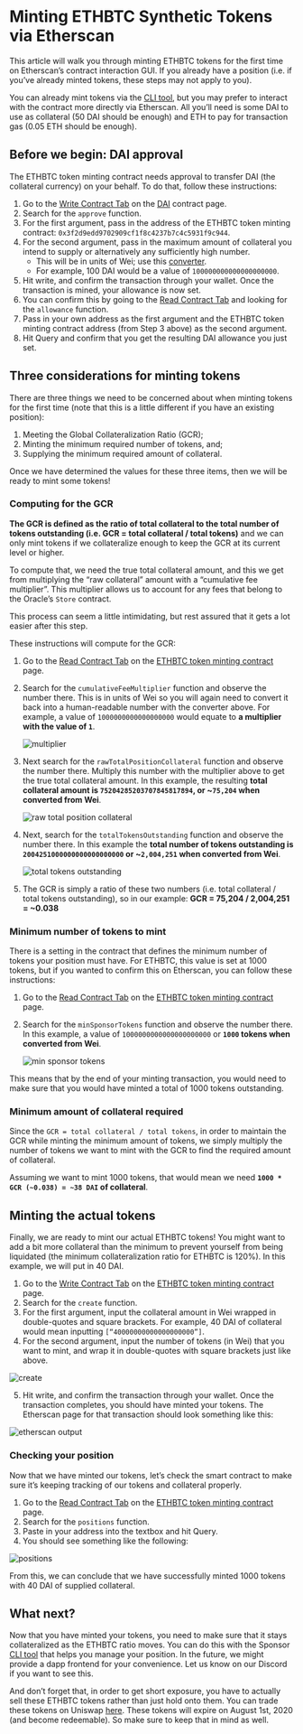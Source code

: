 # Minting ETHBTC Synthetic Tokens via Etherscan

This article will walk you through minting ETHBTC tokens for the first time on Etherscan’s contract interaction GUI. If you already have a position (i.e. if you’ve already minted tokens, these steps may not apply to you).

You can already mint tokens via the [CLI tool](./using_the_uma_sponsor_cli_tool.md), but you may prefer to interact with the contract more directly via Etherscan. All you’ll need is some DAI to use as collateral (50 DAI should be enough) and ETH to pay for transaction gas (0.05 ETH should be enough).

## Before we begin: DAI approval

The ETHBTC token minting contract needs approval to transfer DAI (the collateral currency) on your behalf. To do that, follow these instructions:

1. Go to the [Write Contract Tab](https://etherscan.io/address/0x6b175474e89094c44da98b954eedeac495271d0f#writeContract) on the [DAI](https://etherscan.io/token/0x6b175474e89094c44da98b954eedeac495271d0f) contract page.
2. Search for the `approve` function.
3. For the first argument, pass in the address of the ETHBTC token minting contract: `0x3f2d9edd9702909cf1f8c4237b7c4c5931f9c944`.
4. For the second argument, pass in the maximum amount of collateral you intend to supply or alternatively any sufficiently high number.
   - This will be in units of Wei; use this [converter](http://eth-converter.com/).
   - For example, 100 DAI would be a value of `100000000000000000000`.
5. Hit write, and confirm the transaction through your wallet. Once the transaction is mined, your allowance is now set.
6. You can confirm this by going to the [Read Contract Tab](https://etherscan.io/address/0x6b175474e89094c44da98b954eedeac495271d0f#readContract) and looking for the `allowance` function.
7. Pass in your own address as the first argument and the ETHBTC token minting contract address (from Step 3 above) as the second argument.
8. Hit Query and confirm that you get the resulting DAI allowance you just set.

## Three considerations for minting tokens

There are three things we need to be concerned about when minting tokens for the first time (note that this is a little different if you have an existing position):

1. Meeting the Global Collateralization Ratio (GCR);
2. Minting the minimum required number of tokens, and;
3. Supplying the minimum required amount of collateral.

Once we have determined the values for these three items, then we will be ready to mint some tokens!

### Computing for the GCR

**The GCR is defined as the ratio of total collateral to the total number of tokens outstanding (i.e. GCR = total collateral / total tokens)** and we can only mint tokens if we collateralize enough to keep the GCR at its current level or higher.

To compute that, we need the true total collateral amount, and this we get from multiplying the “raw collateral” amount with a “cumulative fee multiplier”. This multiplier allows us to account for any fees that belong to the Oracle’s `Store` contract.

This process can seem a little intimidating, but rest assured that it gets a lot easier after this step.

These instructions will compute for the GCR:

1. Go to the [Read Contract Tab](https://etherscan.io/address/0x3f2d9edd9702909cf1f8c4237b7c4c5931f9c944#readContract) on the [ETHBTC token minting contract](https://etherscan.io/address/0x3f2d9edd9702909cf1f8c4237b7c4c5931f9c944) page.
2. Search for the `cumulativeFeeMultiplier` function and observe the number there. This is in units of Wei so you will again need to convert it back into a human-readable number with the converter above. For example, a value of `1000000000000000000` would equate to **a multiplier with the value of `1`**.

   ![multiplier](mint_multiplier.png)

3. Next search for the `rawTotalPositionCollateral` function and observe the number there. Multiply this number with the multiplier above to get the true total collateral amount. In this example, the resulting **total collateral amount is `75204285203707845817894`, or ~`75,204` when converted from Wei**.

   ![raw total position collateral](mint_raw_collateral.png)

4. Next, search for the `totalTokensOutstanding` function and observe the number there. In this example the **total number of tokens outstanding is `2004251000000000000000000` or ~`2,004,251` when converted from Wei**.

   ![total tokens outstanding](mint_tokens_outstanding.png)

5. The GCR is simply a ratio of these two numbers (i.e. total collateral / total tokens outstanding), so in our example: **GCR = 75,204 / 2,004,251 = ~0.038**

### Minimum number of tokens to mint

There is a setting in the contract that defines the minimum number of tokens your position must have. For ETHBTC, this value is set at 1000 tokens, but if you wanted to confirm this on Etherscan, you can follow these instructions:

1. Go to the [Read Contract Tab](https://etherscan.io/address/0x3f2d9edd9702909cf1f8c4237b7c4c5931f9c944#readContract) on the [ETHBTC token minting contract](https://etherscan.io/address/0x3f2d9edd9702909cf1f8c4237b7c4c5931f9c944) page.
2. Search for the `minSponsorTokens` function and observe the number there. In this example, a value of `1000000000000000000000` or **`1000` tokens when converted from Wei**.

   ![min sponsor tokens](mint_min_sponsor_tokens.png)

This means that by the end of your minting transaction, you would need to make sure that you would have minted a total of 1000 tokens outstanding.

### Minimum amount of collateral required

Since the `GCR = total collateral / total tokens`, in order to maintain the GCR while minting the minimum amount of tokens, we simply multiply the number of tokens we want to mint with the GCR to find the required amount of collateral.

Assuming we want to mint 1000 tokens, that would mean we need **`1000 * GCR (~0.038) = ~38 DAI` of collateral**.

## Minting the actual tokens

Finally, we are ready to mint our actual ETHBTC tokens! You might want to add a bit more collateral than the minimum to prevent yourself from being liquidated (the minimum collateralization ratio for ETHBTC is 120%). In this example, we will put in 40 DAI.

1. Go to the [Write Contract Tab](https://etherscan.io/address/0x3f2d9edd9702909cf1f8c4237b7c4c5931f9c944#writeContract) on the [ETHBTC token minting contract](https://etherscan.io/address/0x3f2d9edd9702909cf1f8c4237b7c4c5931f9c944) page.
2. Search for the `create` function.
3. For the first argument, input the collateral amount in Wei wrapped in double-quotes and square brackets. For example, 40 DAI of collateral would mean inputting `[“40000000000000000000”]`.
4. For the second argument, input the number of tokens (in Wei) that you want to mint, and wrap it in double-quotes with square brackets just like above.

![create](mint_create.png)

5. Hit write, and confirm the transaction through your wallet. Once the transaction completes, you should have minted your tokens. The Etherscan page for that transaction should look something like this:

![etherscan output](mint_etherscan.png)

### Checking your position

Now that we have minted our tokens, let’s check the smart contract to make sure it’s keeping tracking of our tokens and collateral properly.

1. Go to the [Read Contract Tab](https://etherscan.io/address/0x3f2d9edd9702909cf1f8c4237b7c4c5931f9c944#readContract) on the [ETHBTC token minting contract](https://etherscan.io/address/0x3f2d9edd9702909cf1f8c4237b7c4c5931f9c944) page.
2. Search for the `positions` function.
3. Paste in your address into the textbox and hit Query.
4. You should see something like the following:

![positions](mint_positions.png)

From this, we can conclude that we have successfully minted 1000 tokens with 40 DAI of supplied collateral.

## What next?

Now that you have minted your tokens, you need to make sure that it stays collateralized as the ETHBTC ratio moves. You can do this with the Sponsor [CLI tool](./using_the_uma_sponsor_cli_tool.md) that helps you manage your position. In the future, we might provide a dapp frontend for your convenience. Let us know on our Discord if you want to see this.

And don’t forget that, in order to get short exposure, you have to actually sell these ETHBTC tokens rather than just hold onto them. You can trade these tokens on Uniswap [here](https://uniswap.exchange/swap?inputCurrency=0x6b175474e89094c44da98b954eedeac495271d0f&outputCurrency=0x6d002a834480367fb1a1dc5f47e82fde39ec2c42). These tokens will expire on August 1st, 2020 (and become redeemable). So make sure to keep that in mind as well.
